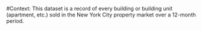 #Context:
This dataset is a record of every building or building unit (apartment, etc.) sold in the New York City property market over a 12-month period.
